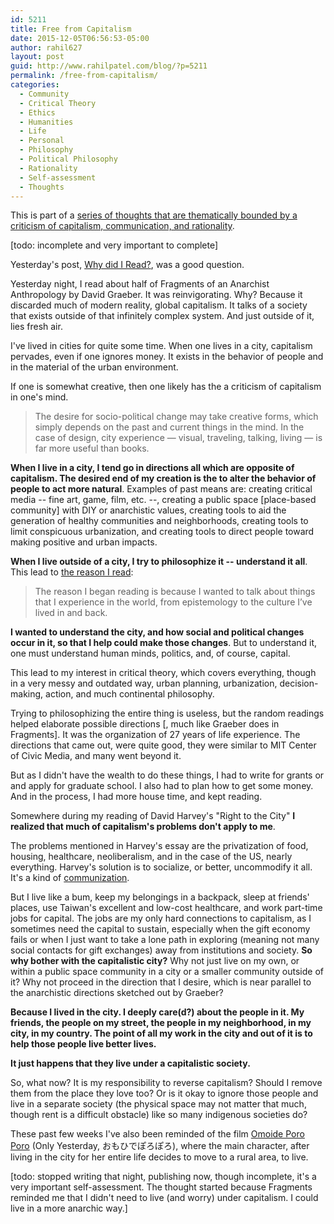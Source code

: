 ```yaml
---
id: 5211
title: Free from Capitalism
date: 2015-12-05T06:56:53-05:00
author: rahil627
layout: post
guid: http://www.rahilpatel.com/blog/?p=5211
permalink: /free-from-capitalism/
categories:
  - Community
  - Critical Theory
  - Ethics
  - Humanities
  - Life
  - Personal
  - Philosophy
  - Political Philosophy
  - Rationality
  - Self-assessment
  - Thoughts
---
```

This is part of a <a href="http://www.rahilpatel.com/blog/valuable-things-ive-written#criticism_capitalism_communication_rationality">series of thoughts that are thematically bounded by a criticism of capitalism, communication, and rationality</a>.

[todo: incomplete and very important to complete]

Yesterday's post, <a href="http://www.rahilpatel.com/blog/why-did-i-read">Why did I Read?</a>, was a good question.

Yesterday night, I read about half of Fragments of an Anarchist Anthropology by David Graeber. It was reinvigorating. Why? Because it discarded much of modern reality, global capitalism. It talks of a society that exists outside of that infinitely complex system. And just outside of it, lies fresh air.

I've lived in cities for quite some time. When one lives in a city, capitalism pervades, even if one ignores money. It exists in the behavior of people and in the material of the urban environment.

If one is somewhat creative, then one likely has the a criticism of capitalism in one's mind.
<blockquote>
The desire for socio-political change may take creative forms, which simply depends on the past and current things in the mind. In the case of design, city experience — visual, traveling, talking, living — is far more useful than books.</blockquote>

<strong>When I live in a city, I tend go in directions all which are opposite of capitalism. The desired end of my creation is the to alter the behavior of people to act more natural</strong>. Examples of past means are: creating critical media -- fine art, game, film, etc. --, creating a public space [place-based community] with DIY or anarchistic values, creating tools to aid the generation of healthy communities and neighborhoods, creating tools to limit conspicuous urbanization, and creating tools to direct people toward making positive and urban impacts.

<strong>When I live outside of a city, I try to philosophize it -- understand it all</strong>. This lead to <a href="http://www.rahilpatel.com/blog/why-did-i-read">the reason I read</a>:

<blockquote>
The reason I began reading is because I wanted to talk about things that I experience in the world, from epistemology to the culture I’ve lived in and back.</blockquote>

<strong>I wanted to understand the city, and how social and political changes occur in it, so that I help could make those changes</strong>. But to understand it, one must understand human minds, politics, and, of course, capital.

This lead to my interest in critical theory, which covers everything, though in a very messy and outdated way, urban planning, urbanization, decision-making, action, and much continental philosophy.

Trying to philosophizing the entire thing is useless, but the random readings helped elaborate possible directions [, much like Graeber does in Fragments]. It was the organization of 27 years of life experience. The directions that came out, were quite good, they were similar to MIT Center of Civic Media, and many went beyond it.

But as I didn't have the wealth to do these things, I had to write for grants or and apply for graduate school. I also had to plan how to get some money. And in the process, I had more house time, and kept reading.

Somewhere during my reading of David Harvey's "Right to the City" <strong>I realized that much of capitalism's problems don't apply to me</strong>.

The problems mentioned in Harvey's essay are the privatization of food, housing, healthcare, neoliberalism, and in the case of the US, nearly everything. Harvey's solution is to socialize, or better, uncommodify it all. It's a kind of <a href="https://en.wikipedia.org/wiki/Communization">communization</a>.

But I live like a bum, keep my belongings in a backpack, sleep at friends' places, use Taiwan's excellent and low-cost healthcare, and work part-time jobs for capital. The jobs are my only hard connections to capitalism, as I sometimes need the capital to sustain, especially when the gift economy fails or when I just want to take a lone path in exploring (meaning not many social contacts for gift exchanges) away from institutions and society.
<strong>
So why bother with the capitalistic city?</strong> Why not just live on my own, or within a public space community in a city or a smaller community outside of it? Why not proceed in the direction that I desire, which is near parallel to the anarchistic directions sketched out by Graeber?

<strong>Because I lived in the city. I deeply care(d?) about the people in it. My friends, the people on my street, the people in my neighborhood, in my city, in my country. The point of all my work in the city and out of it is to help those people live better lives.</strong>

<strong>It just happens that they live under a capitalistic society.</strong>

So, what now? It is my responsibility to reverse capitalism? Should I remove them from the place they love too? Or is it okay to ignore those people and live in a separate society (the physical space may not matter that much, though rent is a difficult obstacle) like so many indigenous societies do?

These past few weeks I've also been reminded of the film <a href="http://www.rahilpatel.com/blog/only-yesterday">Omoide Poro Poro</a> (Only Yesterday, おもひでぽろぽろ), where the main character, after living in the city for her entire life decides to move to a rural area, to live.

[todo: stopped writing that night, publishing now, though incomplete, it's a very important self-assessment. The thought started because Fragments reminded me that I didn't need to live (and worry) under capitalism. I could live in a more anarchic way.]
